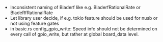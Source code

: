 - Inconsistent naming of Bladerf like e.g. BladerfRationalRate or BladeRfRationalRate
- Let library user decide, if e.g. tokio feature should be used for nusb or not using feature gates
- in basic.rs config_gpio_write: Speed info should not be determined on every call of gpio_write, but rather at global board_data level.
